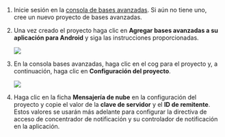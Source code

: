 

1. Inicie sesión en la [consola de bases avanzadas](https://firebase.google.com/console/). Si aún no tiene uno, cree un nuevo proyecto de bases avanzadas.
2. Una vez creado el proyecto haga clic en **Agregar bases avanzadas a su aplicación para Android** y siga las instrucciones proporcionadas.

    ![](./media/notification-hubs-enable-firebase-cloud-messaging/notification-hubs-add-firebase-to-android-app.png)

3. En la consola bases avanzadas, haga clic en el cog para el proyecto y, a continuación, haga clic en **Configuración del proyecto**.

    ![](./media/notification-hubs-enable-firebase-cloud-messaging/notification-hubs-firebase-console-project-settings.png)

4. Haga clic en la ficha **Mensajería de nube** en la configuración del proyecto y copie el valor de la **clave de servidor** y el **ID de remitente**.  Estos valores se usarán más adelante para configurar la directiva de acceso de concentrador de notificación y su controlador de notificación en la aplicación.
  